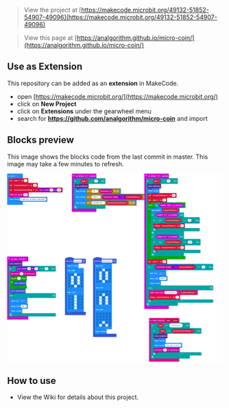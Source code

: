 
> View the project at [https://makecode.microbit.org/49132-51852-54907-49096](https://makecode.microbit.org/49132-51852-54907-49096)

> View this page at [https://analgorithm.github.io/micro-coin/](https://analgorithm.github.io/micro-coin/)

## Use as Extension

This repository can be added as an **extension** in MakeCode.

* open [https://makecode.microbit.org/](https://makecode.microbit.org/)
* click on **New Project**
* click on **Extensions** under the gearwheel menu
* search for **https://github.com/analgorithm/micro-coin** and import

## Blocks preview

This image shows the blocks code from the last commit in master.
This image may take a few minutes to refresh.

![A rendered view of the blocks](https://github.com/analgorithm/micro-coin/raw/master/.github/makecode/blocks.png)

## How to use

* View the Wiki for details about this project.
